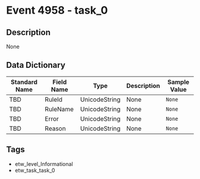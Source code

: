 # Event 4958 - task_0

## Description
None

## Data Dictionary
|Standard Name|Field Name|Type|Description|Sample Value|
|---|---|---|---|---|
|TBD|RuleId|UnicodeString|None|`None`|
|TBD|RuleName|UnicodeString|None|`None`|
|TBD|Error|UnicodeString|None|`None`|
|TBD|Reason|UnicodeString|None|`None`|

## Tags
* etw_level_Informational
* etw_task_task_0